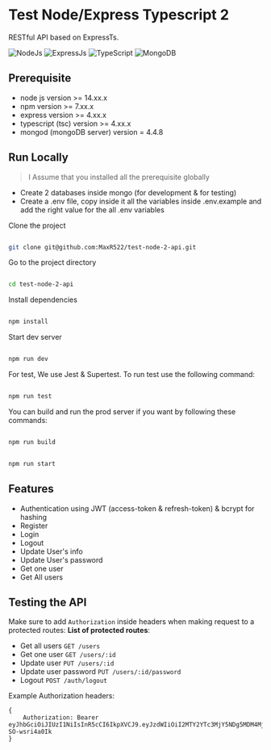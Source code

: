 # Test Node/Express Typescript 2

RESTful API based on ExpressTs.

![NodeJs](https://img.shields.io/badge/node.js-%2343853D.svg?&style=for-the-badge&logo=node.js&logoColor=white) ![ExpressJs](https://img.shields.io/badge/express.js-%23404d59.svg?&style=for-the-badge) ![TypeScript](https://img.shields.io/badge/typescript-%23007ACC.svg?style=for-the-badge&logo=typescript&logoColor=white) ![MongoDB](https://img.shields.io/badge/MongoDB-%234ea94b.svg?&style=for-the-badge&logo=mongodb&logoColor=white)

## Prerequisite

- node js version >= 14.xx.x
- npm version >= 7.xx.x
- express version >= 4.xx.x
- typescript (tsc) version >= 4.xx.x
- mongod (mongoDB server) version = 4.4.8

## Run Locally

> I Assume that you installed all the prerequisite globally

- Create 2 databases inside mongo (for development & for testing)
- Create a .env file, copy inside it all the variables inside .env.example and add the right value for the all .env variables

Clone the project

```bash

git clone git@github.com:MaxR522/test-node-2-api.git

```

Go to the project directory

```bash

cd test-node-2-api

```

Install dependencies

```bash

npm install

```

Start dev server

```bash

npm run dev

```

For test, We use Jest & Supertest. To run test use the following command:

```bash

npm run test

```

You can build and run the prod server if you want by following these commands:

```bash

npm run build

```

```bash

npm run start

```

## Features

- Authentication using JWT (access-token & refresh-token) & bcrypt for hashing
- Register
- Login
- Logout
- Update User's info
- Update User's password
- Get one user
- Get All users

## Testing the API

Make sure to add `Authorization` inside headers when making request to a protected routes:
**List of protected routes**:

- Get all users `GET /users`
- Get one user `GET /users/:id`
- Update user `PUT /users/:id`
- Update user password `PUT /users/:id/password`
- Logout `POST /auth/logout`

Example Authorization headers:

```
{
	Authorization: Bearer eyJhbGciOiJIUzI1NiIsInR5cCI6IkpXVCJ9.eyJzdWIiOiI2MTY2YTc3MjY5NDg5MDM4MjkwMDJjYzUiLCJlbWFpbCI6InJhbmphbWFyaW9AZ21haWwuY29tIiwiaWF0IjoxNjM0MTIzNDg2LCJleHAiOjE2MzQxMjcwODZ9.G7ikGcNSZhc_S3DwyCjQ4qdYELpAoq-SO-wsri4a0Ik
}
```
